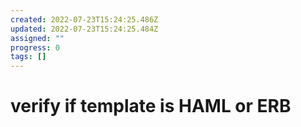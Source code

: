 ```yaml
---
created: 2022-07-23T15:24:25.486Z
updated: 2022-07-23T15:24:25.484Z
assigned: ""
progress: 0
tags: []
---
```


# verify if template is HAML or ERB 
